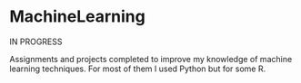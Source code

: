 # MachineLearning

IN PROGRESS

Assignments and projects completed to improve my knowledge of machine learning techniques. For most of them I used Python but for some R.
